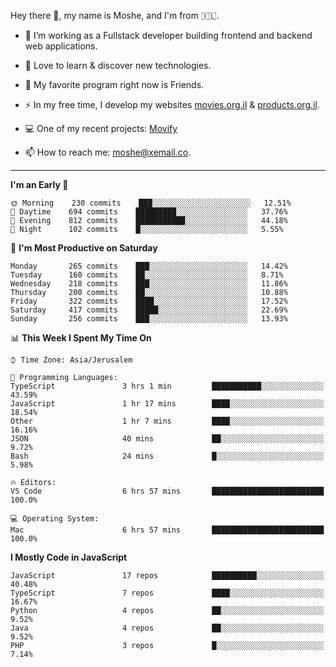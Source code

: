 Hey there 👋, my name is Moshe, and I'm from 🇮🇱.

- :telescope: I’m working as a Fullstack developer building frontend and backend web applications.

- :seedling: Love to learn & discover new technologies.

- 🍿 My favorite program right now is Friends.

- :zap: In my free time, I develop my websites [movies.org.il](https://movies.org.il) & [products.org.il](https://products.org.il).

- 💻 One of my recent projects: [Movify](https://github.com/jewishmoses/movify)

- :mailbox: How to reach me: moshe@xemail.co.

<hr/>

<!--START_SECTION:waka-->
**I'm an Early 🐤** 

```text
🌞 Morning    230 commits    ███░░░░░░░░░░░░░░░░░░░░░░   12.51% 
🌆 Daytime    694 commits    █████████░░░░░░░░░░░░░░░░   37.76% 
🌃 Evening    812 commits    ███████████░░░░░░░░░░░░░░   44.18% 
🌙 Night      102 commits    █░░░░░░░░░░░░░░░░░░░░░░░░   5.55%

```
📅 **I'm Most Productive on Saturday** 

```text
Monday       265 commits    ███░░░░░░░░░░░░░░░░░░░░░░   14.42% 
Tuesday      160 commits    ██░░░░░░░░░░░░░░░░░░░░░░░   8.71% 
Wednesday    218 commits    ███░░░░░░░░░░░░░░░░░░░░░░   11.86% 
Thursday     200 commits    ██░░░░░░░░░░░░░░░░░░░░░░░   10.88% 
Friday       322 commits    ████░░░░░░░░░░░░░░░░░░░░░   17.52% 
Saturday     417 commits    █████░░░░░░░░░░░░░░░░░░░░   22.69% 
Sunday       256 commits    ███░░░░░░░░░░░░░░░░░░░░░░   13.93%

```


📊 **This Week I Spent My Time On** 

```text
⌚︎ Time Zone: Asia/Jerusalem

💬 Programming Languages: 
TypeScript               3 hrs 1 min         ███████████░░░░░░░░░░░░░░   43.59% 
JavaScript               1 hr 17 mins        ████░░░░░░░░░░░░░░░░░░░░░   18.54% 
Other                    1 hr 7 mins         ████░░░░░░░░░░░░░░░░░░░░░   16.16% 
JSON                     40 mins             ██░░░░░░░░░░░░░░░░░░░░░░░   9.72% 
Bash                     24 mins             █░░░░░░░░░░░░░░░░░░░░░░░░   5.98%

🔥 Editors: 
VS Code                  6 hrs 57 mins       █████████████████████████   100.0%

💻 Operating System: 
Mac                      6 hrs 57 mins       █████████████████████████   100.0%

```

**I Mostly Code in JavaScript** 

```text
JavaScript               17 repos            ██████████░░░░░░░░░░░░░░░   40.48% 
TypeScript               7 repos             ████░░░░░░░░░░░░░░░░░░░░░   16.67% 
Python                   4 repos             ██░░░░░░░░░░░░░░░░░░░░░░░   9.52% 
Java                     4 repos             ██░░░░░░░░░░░░░░░░░░░░░░░   9.52% 
PHP                      3 repos             █░░░░░░░░░░░░░░░░░░░░░░░░   7.14%

```



<!--END_SECTION:waka-->
